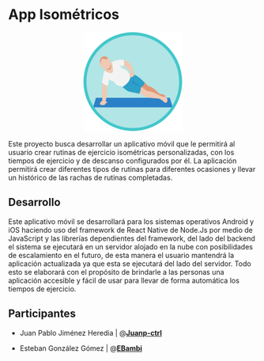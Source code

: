 # App Isométricos 

[Logo del App]: #
<p align="center">
  <img src="https://github.com/juanp-ctrl/App_Isometricos/blob/main/Imgs/Logo_app_m.png?raw=true" alt="Icono de la App"/>
</p>

Este proyecto busca desarrollar un aplicativo móvil que le permitirá al usuario crear rutinas de ejercicio isométricas personalizadas, con los tiempos de ejercicio y de descanso configurados por él. La aplicación permitirá crear diferentes tipos de rutinas para diferentes ocasiones y llevar un histórico de las rachas de rutinas completadas.


## Desarrollo

Este aplicativo móvil se desarrollará para los sistemas operativos Android y iOS haciendo uso del framework de React Native de Node.Js por medio de JavaScript y las librerías dependientes del framework, del lado del backend el sistema se ejecutará en un servidor alojado en la nube con posibilidades de escalamiento en el futuro, de esta manera el usuario mantendrá la aplicación actualizada ya que esta se ejecutará del lado del servidor. Todo esto se elaborará con el propósito de brindarle a las personas una aplicación accesible y fácil de usar para llevar de forma automática los tiempos de ejercicio.
  

## Participantes

- Juan Pablo Jiménez Heredia	|	@[**Juanp-ctrl**](https://github.com/juanp-ctrl)

- Esteban González Gómez	|	@[**EBambi**](https://github.com/EBambi)